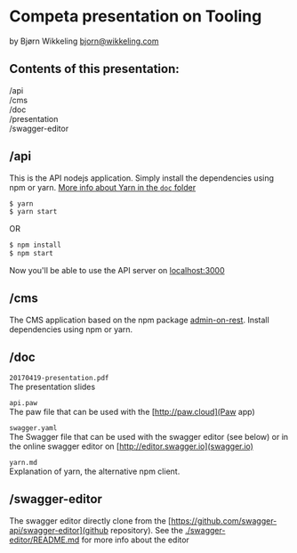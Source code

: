 Competa presentation on Tooling
===============================
by Bjørn Wikkeling <bjorn@wikkeling.com>


Contents of this presentation:
------------------------------

/api  
/cms  
/doc  
/presentation  
/swagger-editor  

/api
----
This is the API nodejs application. Simply install the dependencies using npm or yarn.
[More info about Yarn in the `doc` folder ](./doc/yarn.md)

```bash
$ yarn
$ yarn start
```

OR
```bash
$ npm install
$ npm start
```

Now you'll be able to use the API server on [localhost:3000](http://localhost:3000)

/cms
----
The CMS application based on the npm package [admin-on-rest](https://marmelab.com/admin-on-rest/).
Install dependencies using npm or yarn.

/doc
----

`20170419-presentation.pdf`  
The presentation slides

`api.paw`  
The paw file that can be used with the [http://paw.cloud](Paw app)

`swagger.yaml`  
The Swagger file that can be used with the swagger editor (see below) or in the
online swagger editor on [http://editor.swagger.io](swagger.io)

`yarn.md`  
Explanation of yarn, the alternative npm client.

/swagger-editor
---------------
The swagger editor directly clone from the [https://github.com/swagger-api/swagger-editor](github repository).
See the [./swagger-editor/README.md](README.md) for more info about the editor


